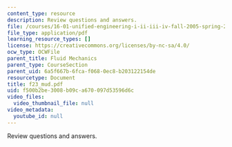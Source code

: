 ```yaml
---
content_type: resource
description: Review questions and answers.
file: /courses/16-01-unified-engineering-i-ii-iii-iv-fall-2005-spring-2006/f500b2be3008b09ca670097d53596d6c_f23_mud.pdf
file_type: application/pdf
learning_resource_types: []
license: https://creativecommons.org/licenses/by-nc-sa/4.0/
ocw_type: OCWFile
parent_title: Fluid Mechanics
parent_type: CourseSection
parent_uid: 6a5f667b-6fca-f068-0ec8-b203122154de
resourcetype: Document
title: f23_mud.pdf
uid: f500b2be-3008-b09c-a670-097d53596d6c
video_files:
  video_thumbnail_file: null
video_metadata:
  youtube_id: null
---
```

Review questions and answers.